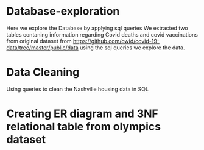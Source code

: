 
# Database-exploration

Here we explore the Database by applying sql queries
We extracted two tables contaning information regarding Covid deaths and covid vaccinations 
from original dataset from https://github.com/owid/covid-19-data/tree/master/public/data
using the sql queries we explore the data.

# Data Cleaning

  Using queries to clean the Nashville housing data in SQL

# Creating ER diagram and 3NF relational table from olympics dataset 
